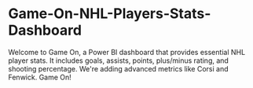 # Game-On-NHL-Players-Stats-Dashboard
Welcome to Game On, a Power BI dashboard that provides essential NHL player stats. It includes goals, assists, points, plus/minus rating, and shooting percentage. We're adding advanced metrics like Corsi and Fenwick. Game On!
